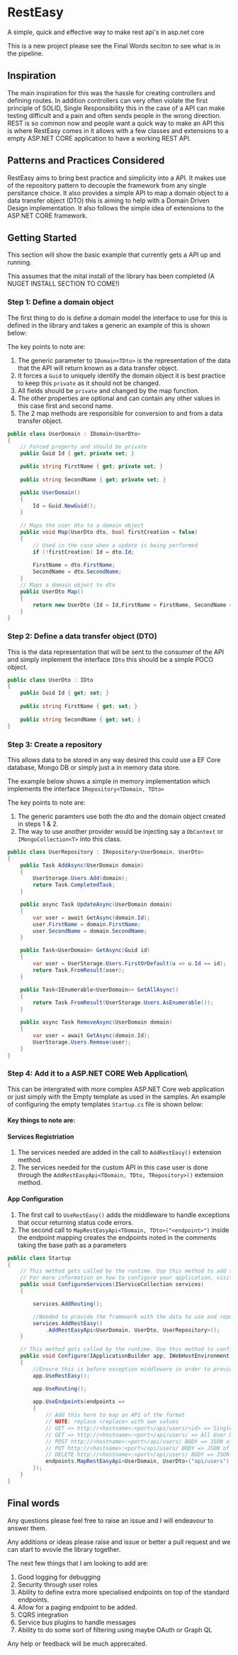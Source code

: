 # RestEasy
A simple, quick and effective way to make rest api's in asp.net core

This is a new project please see the Final Words seciton to see what is in the pipeline.

## Inspiration
The main inspiration for this was the hassle for creating controllers and defining routes. In addition controllers can very often violate the first principle of SOLID, Single Responsibility this in the case of a API can make testing difficult and a pain and often sends people in the wrong direction.
REST is so common now and people want a quick way to make an API this is where RestEasy comes in it allows with a few classes and extensions to a empty ASP.NET CORE application to have a working REST API.

## Patterns and Practices Considered
RestEasy aims to bring best practice and simplicity into a API. It makes use of the repository pattern to decouple the framework from any single persitance choice. It also provides a simple API to map a domain object to a data transfer object (DTO) this is aiming to help with a Domain Driven Design implementation.
It also follows the simple idea of extensions to the ASP.NET CORE framework.

## Getting Started
This section will show the basic example that currently gets a API up and running.

This assumes that the inital install of the library has been completed (A NUGET INSTALL SECTION TO COME!)

### Step 1: Define a domain object
The first thing to do is define a domain model the interface to use for this is defined in the library and takes a generic an example of this is shown below:

The key points to note are:
1. The generic parameter to ```IDomain<TDto>``` is the representation of the data that the API will return known as a data transfer object.
2. It forces a ```Guid``` to uniquely identify the domain object it is best practice to keep this ```private``` as it should not be changed.
3. All fields should be ```private``` and changed by the map function. 
3. The other properties are optional and can contain any other values in this case first and second name.
4. The 2 map methods are responsible for conversion to and from a data transfer object.
```c#
public class UserDomain : IDomain<UserDto>
{
    // Forced property and should be private
    public Guid Id { get; private set; }

    public string FirstName { get; private set; }
    
    public string SecondName { get; private set; }

    public UserDomain()
    {
        Id = Guid.NewGuid();
    }
        
    // Maps the user dto to a domain object
    public void Map(UserDto dto, bool firstCreation = false)
    {
        // Used in the case when a update is being performed
        if (!firstCreation) Id = dto.Id;
        
        FirstName = dto.FirstName;
        SecondName = dto.SecondName;
    }
    // Maps a domain object to dto
    public UserDto Map()
    {
        return new UserDto {Id = Id,FirstName = FirstName, SecondName = SecondName};
    }
}
```

### Step 2: Define a data transfer object (DTO)
This is the data representation that will be sent to the consumer of the API and simply implement the interface ```IDto``` this should be a simple POCO object.
```c#
public class UserDto : IDto
{
    public Guid Id { get; set; }
    
    public string FirstName { get; set; }
    
    public string SecondName { get; set; }
}
``` 
### Step 3: Create a repository
This allows data to be stored in any way desired this could use a EF Core database, Mongo DB or simply just a in memory data store.

The example below shows a simple in memory implementation which implements the interface ```IRepository<TDomain, TDto>```

The key points to note are:

1. The generic paramters use both the dto and the domain object created in steps 1 & 2.
2. The way to use another provider would be injecting say a ```DbContext``` or ```IMongoCollection<T>``` into this class.

```c#
public class UserRepository : IRepository<UserDomain, UserDto>
{    
    public Task AddAsync(UserDomain domain)
    {
        UserStorage.Users.Add(domain);
        return Task.CompletedTask;
    }

    public async Task UpdateAsync(UserDomain domain)
    {
        var user = await GetAsync(domain.Id);
        user.FirstName = domain.FirstName;
        user.SecondName = domain.SecondName;
    }

    public Task<UserDomain> GetAsync(Guid id)
    {
        var user = UserStorage.Users.FirstOrDefault(u => u.Id == id);
        return Task.FromResult(user);
    }

    public Task<IEnumerable<UserDomain>> GetAllAsync()
    {
        return Task.FromResult(UserStorage.Users.AsEnumerable());
    }

    public async Task RemoveAsync(UserDomain domain)
    {
        var user = await GetAsync(domain.Id);
        UserStorage.Users.Remove(user);
    }
}
```
### Step 4: Add it to a ASP.NET CORE Web Application\

This can be intergrated with more complex ASP.NET Core web application or just simply with the Empty template as used in the samples. An example of configuring the empty templates ```Startup.cs``` file is shown below:

#### Key things to note are:

#### Services Registriation

1. The services needed are added in the call to ```AddRestEasy()``` extension method.
2. The services needed for the custom API in this case user is done through the ```AddRestEasyApi<TDomain, TDto, TRepository>()``` extension method.

#### App Configuration

1. The first call to ```UseRestEasy()``` adds the middleware to handle exceptions that occur returning status code errors.
2. The second call to ```MapRestEasyApi<TDomain, TDto>("<endpoint>")``` inside the endpoint mapping creates the endpoints noted in the comments taking the base path as a parameters 

```c#
public class Startup
{
    // This method gets called by the runtime. Use this method to add services to the container.
    // For more information on how to configure your application, visit https://go.microsoft.com/fwlink/?LinkID=398940
    public void ConfigureServices(IServiceCollection services)
    {

        services.AddRouting();

        //Needed to provide the framework with the data to use and repository to perform the data access
        services.AddRestEasy()
            .AddRestEasyApi<UserDomain, UserDto, UserRepository>();        
    }

    // This method gets called by the runtime. Use this method to configure the HTTP request pipeline.
    public void Configure(IApplicationBuilder app, IWebHostEnvironment env)
    {                
        //Ensure this is before exception middleware in order to provide proper responses.
        app.UseRestEasy();

        app.UseRouting();
        
        app.UseEndpoints(endpoints =>
        {
            // Add this here to map an API of the format
            // NOTE: replace <replace> with own values
            // GET => http://<hostname>:<port>/api/users/<id> => Single UserDto [OK]
            // GET => http://<hostname>:<port>/api/users/ => All User Dto [OK]       
            // POST http://<hostname>:<port>/api/users/ BODY => JSON of UserDto => [OK] Creates User   
            // PUT http://<hostname>:<port>/api/users/ BODY => JSON of UserDto => [OK] Updates User
            // DELETE http://<hostname>:<port>/api/users/ BODY => JSON of UserDto => [OK] Remove User
            endpoints.MapRestEasyApi<UserDomain, UserDto>("api/users");
        });
    }
}
```

## Final words

Any questions please feel free to raise an issue and I will endeavour to answer them.

Any additions or ideas please raise and issue or better a pull request and we can start to evovle the library together.

The next few things that I am looking to add are: 

1. Good logging for debugging
2. Security through user roles
3. Ability to define extra more specialised endpoints on top of the standard endpoints.
4. Allow for a paging endpoint to be added.
5. CQRS integration
6. Service bus plugins to handle messages
7. Ability to do some sort of filtering using maybe OAuth or Graph QL

Any help or feedback will be much apprecaited.